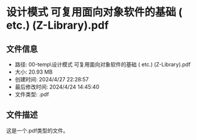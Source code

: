 ﻿# 设计模式 可复用面向对象软件的基础 ( etc.) (Z-Library).pdf

## 文件信息
- 路径: 00-temp\设计模式 可复用面向对象软件的基础 ( etc.) (Z-Library).pdf
- 大小: 20.93 MB
- 创建时间: 2024/4/27 22:28:57
- 最后修改时间: 2024/4/24 14:45:40
- 文件类型: .pdf

## 文件描述
这是一个.pdf类型的文件。

